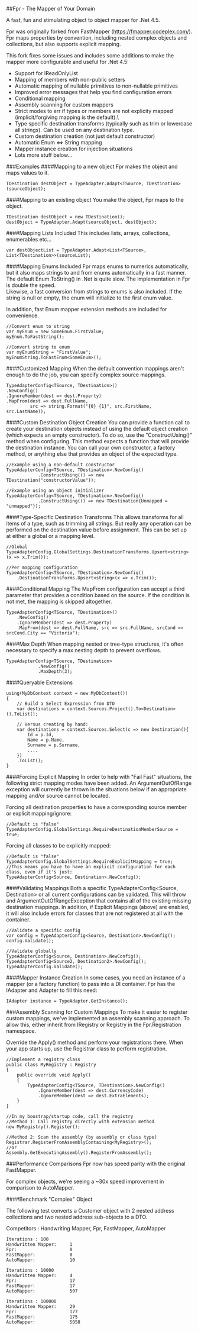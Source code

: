 ##Fpr - The Mapper of Your Domain

A fast, fun and stimulating object to object mapper for .Net 4.5.  

Fpr was originally forked from FastMapper (https://fmapper.codeplex.com/).
Fpr maps properties by convention, including nested complex objects and collections, but also supports
explicit mapping.

This fork fixes some issues and includes some additions to make the mapper more configurable and useful for .Net 4.5:

* Support for IReadOnlyList
* Mapping of members with non-public setters
* Automatic mapping of nullable primitives to non-nullable primitives
* Improved error messages that help you find configuration errors
* Conditional mapping
* Assembly scanning for custom mappers
* Strict modes to err if types or members are not explicity mapped (implicit/forgiving mapping is the default).\
* Type specific destination transforms (typically such as trim or lowercase all strings).  Can be used on any destination type.
* Custom destination creation (not just default constructor)
* Automatic Enum <=> String mapping
* Mapper instance creation for injection situations
* Lots more stuff below...

###Examples
####Mapping to a new object
Fpr makes the object and maps values to it.

    TDestination destObject = TypeAdapter.Adapt<TSource, TDestination>(sourceObject);

####Mapping to an existing object
You make the object, Fpr maps to the object.

    TDestination destObject = new TDestination();
    destObject = TypeAdapter.Adapt(sourceObject, destObject);

####Mapping Lists Included
This includes lists, arrays, collections, enumerables etc...

    var destObjectList = TypeAdapter.Adapt<List<TSource>, List<TDestination>>(sourceList);

####Mapping Enums Included
Fpr maps enums to numerics automatically, but it also maps strings to and from enums automatically in a fast manner.  
The default Enum.ToString() in .Net is quite slow.  The implementation in Fpr is double the speed.  
Likewise, a fast conversion from strings to enums is also included.  If the string is null or empty, 
the enum will initialize to the first enum value.

In addition, fast Enum mapper extension methods are included for convenience.

    //Convert enum to string
    var myEnum = new SomeEnum.FirstValue;
    myEnum.ToFastString();

    //Convert string to enum
    var myEnumString = "FirstValue";
    myEnumString.ToFastEnum<SomeEnum>();
    

####Customized Mapping
When the default convention mappings aren't enough to do the job, you can specify complex source mappings.

    TypeAdapterConfig<TSource, TDestination>()
    .NewConfig()
    .IgnoreMember(dest => dest.Property)
    .MapFrom(dest => dest.FullName, 
             src => string.Format("{0} {1}", src.FirstName, src.LastName));

####Custom Destination Object Creation
You can provide a function call to create your destination objects instead of using the default object creation 
(which expects an empty constructor).  To do so, use the "ConstructUsing()" method when configuring.  This method expects
a function that will provide the destination instance. You can call your own constructor, a factory method, 
or anything else that provides an object of the expected type.

    //Example using a non-default constructor
    TypeAdapterConfig<TSource, TDestination>.NewConfig()
                .ConstructUsing(() => new TDestination("constructorValue"));

    //Example using an object initializer
    TypeAdapterConfig<TSource, TDestination>.NewConfig()
                .ConstructUsing(() => new TDestination{Unmapped = "unmapped"});

####Type-Specific Destination Transforms
This allows transforms for all items of a type, such as trimming all strings.  But really any operation 
can be performed on the destination value before assignment.  This can be set up at either a global
or a mapping level.

    //Global
    TypeAdapterConfig.GlobalSettings.DestinationTransforms.Upsert<string>(x => x.Trim());

    //Per mapping configuration
    TypeAdapterConfig<TSource, TDestination>.NewConfig()
        .DestinationTransforms.Upsert<string>(x => x.Trim());
    

####Conditional Mapping
The MapFrom configuration can accept a third parameter that provides a condition based on the source.
If the condition is not met, the mapping is skipped altogether.

    TypeAdapterConfig<TSource, TDestination>()
        .NewConfig()
        .IgnoreMember(dest => dest.Property)
        .MapFrom(dest => dest.FullName, src => src.FullName, srcCond => srcCond.City == "Victoria");

####Max Depth
When mapping nested or tree-type structures, it's often necessary to specify a max nesting depth to prevent overflows.

    TypeAdapterConfig<TSource, TDestination>
                .NewConfig()
                .MaxDepth(3);

####Queryable Extensions

    using(MyDbContext context = new MyDbContext())
    {
        // Build a Select Expression from DTO
        var destinations = context.Sources.Project().To<Destination>().ToList();

        // Versus creating by hand:
        var destinations = context.Sources.Select(c => new Destination(){
            Id = p.Id,
            Name = p.Name,
            Surname = p.Surname,
            ....
        })
        .ToList();
    }

####Forcing Explicit Mapping
In order to help with "Fail Fast" situations, the following strict mapping modes have been added.
An ArgumentOutOfRange exception will currently be thrown in the situations below if an appropriate mapping and/or source cannot be located.

Forcing all destination properties to have a corresponding source member or explicit mapping/ignore:

    //Default is "false"
    TypeAdapterConfig.GlobalSettings.RequireDestinationMemberSource = true;

Forcing all classes to be explicitly mapped:

    //Default is "false"
    TypeAdapterConfig.GlobalSettings.RequireExplicitMapping = true;
    //This means you have to have an explicit configuration for each class, even if it's just:
    TypeAdapterConfig<Source, Destination>.NewConfig();

####Validating Mappings
Both a specific TypeAdapterConfig<Source, Destination> or all current configurations can be validated.  This will throw
and ArgumentOutOfRangeException that contains all of the existing missing destination mappings.  In addition, if Explicit Mappings (above)
are enabled, it will also include errors for classes that are not registered at all with the container.

    //Validate a specific config
    var config = TypeAdapterConfig<Source, Destination>.NewConfig();
    config.Validate();

    //Validate globally
    TypeAdapterConfig<Source, Destination>.NewConfig();
    TypeAdapterConfig<Source2, Destination2>.NewConfig();
    TypeAdapterConfig.Validate();

####Mapper Instance Creation
In some cases, you need an instance of a mapper (or a factory function) to pass into a DI container.  Fpr has
the IAdapter and Adapter to fill this need:

    IAdapter instance = TypeAdapter.GetInstance();


###Assembly Scanning for Custom Mappings
To make it easier to register custom mappings, we've implemented an assembly scanning approach.
To allow this, either inherit from IRegistry or Registry in the Fpr.Registration namespace.

Override the Apply() method and perform your registrations there.  When your app starts up, use the Registrar class to perform registration.

    //Implement a registry class
    public class MyRegistry : Registry
    {
        public override void Apply()
        {
            TypeAdapterConfig<TSource, TDestination>.NewConfig()
                .IgnoreMember(dest => dest.CurrencyCode)
                .IgnoreMember(dest => dest.ExtraElements);
        }
    }

    //In my boostrap/startup code, call the registry
    //Method 1: Call registry directly with extension method
    new MyRegistry().Register();

    //Method 2: Scan the assembly (by assembly or class type)
    Registrar.RegisterFromAssemblyContaining<MyRegistry>();
    //or
    Assembly.GetExecutingAssembly().RegisterFromAssembly();


###Performance Comparisons
Fpr now has speed parity with the original FastMapper.

For complex objects, we're seeing a ~30x speed improvement in comparison to AutoMapper.  

####Benchmark "Complex" Object

The following test converts a Customer object with 2 nested address collections and two nested address sub-objects to a DTO.

Competitors : Handwriting Mapper, Fpr, FastMapper, AutoMapper

    Iterations : 100
    Handwritten Mapper:     1
    Fpr:                    0
    FastMapper:             0
    AutoMapper:             10

    Iterations : 10000
    Handwritten Mapper:     4
    Fpr:                    17
    FastMapper:             17
    AutoMapper:             507

    Iterations : 100000
    Handwritten Mapper:     29
    Fpr:                    177
    FastMapper:             175
    AutoMapper:             5058

